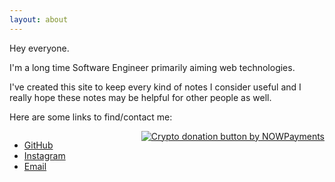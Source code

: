 ```yaml
---
layout: about
---
```


Hey everyone.

I'm a long time Software Engineer primarily aiming web technologies.


I've created this site to keep every kind of notes I consider useful
and I really hope these notes may be helpful for other people as well.


Here are some links to find/contact me:



<div style="display:flex; justify-content: space-between">
    <div>
        <ul class="no-left-space">
            <li><a target="_blank" href="https://github.com/KryDos">GitHub</a></li>
            <li><a target="_blank" href="https://www.instagram.com/ruslan_bekenev/">Instagram</a></li>
            <li><a target="_blank" href="mailto:furyinbox@gmail.com">Email</a></li>
        </ul>
    </div>
    <div>
        <a href="https://nowpayments.io/donation?api_key=J0M06VX-H9042M0-NWZDD3S-P36H4DK" target="_blank">
            <img src="https://nowpayments.io/images/embeds/donation-button-black.svg" alt="Crypto donation button by NOWPayments">
        </a>
    </div>
</div>
